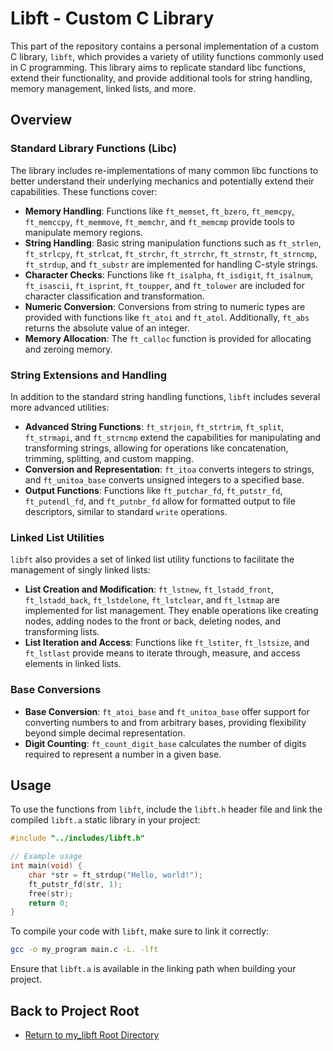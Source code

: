 # Libft - Custom C Library

This part of the repository contains a personal implementation of a custom C library, `libft`, which provides a variety of utility functions commonly used in C programming. This library aims to replicate standard libc functions, extend their functionality, and provide additional tools for string handling, memory management, linked lists, and more.

## Overview

### Standard Library Functions (Libc)

The library includes re-implementations of many common libc functions to better understand their underlying mechanics and potentially extend their capabilities. These functions cover:

- **Memory Handling**: Functions like `ft_memset`, `ft_bzero`, `ft_memcpy`, `ft_memccpy`, `ft_memmove`, `ft_memchr`, and `ft_memcmp` provide tools to manipulate memory regions.
- **String Handling**: Basic string manipulation functions such as `ft_strlen`, `ft_strlcpy`, `ft_strlcat`, `ft_strchr`, `ft_strrchr`, `ft_strnstr`, `ft_strncmp`, `ft_strdup`, and `ft_substr` are implemented for handling C-style strings.
- **Character Checks**: Functions like `ft_isalpha`, `ft_isdigit`, `ft_isalnum`, `ft_isascii`, `ft_isprint`, `ft_toupper`, and `ft_tolower` are included for character classification and transformation.
- **Numeric Conversion**: Conversions from string to numeric types are provided with functions like `ft_atoi` and `ft_atol`. Additionally, `ft_abs` returns the absolute value of an integer.
- **Memory Allocation**: The `ft_calloc` function is provided for allocating and zeroing memory.

### String Extensions and Handling

In addition to the standard string handling functions, `libft` includes several more advanced utilities:

- **Advanced String Functions**: `ft_strjoin`, `ft_strtrim`, `ft_split`, `ft_strmapi`, and `ft_strncmp` extend the capabilities for manipulating and transforming strings, allowing for operations like concatenation, trimming, splitting, and custom mapping.
- **Conversion and Representation**: `ft_itoa` converts integers to strings, and `ft_unitoa_base` converts unsigned integers to a specified base.
- **Output Functions**: Functions like `ft_putchar_fd`, `ft_putstr_fd`, `ft_putendl_fd`, and `ft_putnbr_fd` allow for formatted output to file descriptors, similar to standard `write` operations.

### Linked List Utilities

`libft` also provides a set of linked list utility functions to facilitate the management of singly linked lists:

- **List Creation and Modification**: `ft_lstnew`, `ft_lstadd_front`, `ft_lstadd_back`, `ft_lstdelone`, `ft_lstclear`, and `ft_lstmap` are implemented for list management. They enable operations like creating nodes, adding nodes to the front or back, deleting nodes, and transforming lists.
- **List Iteration and Access**: Functions like `ft_lstiter`, `ft_lstsize`, and `ft_lstlast` provide means to iterate through, measure, and access elements in linked lists.

### Base Conversions

- **Base Conversion**: `ft_atoi_base` and `ft_unitoa_base` offer support for converting numbers to and from arbitrary bases, providing flexibility beyond simple decimal representation.
- **Digit Counting**: `ft_count_digit_base` calculates the number of digits required to represent a number in a given base.

## Usage

To use the functions from `libft`, include the `libft.h` header file and link the compiled `libft.a` static library in your project:

```c
#include "../includes/libft.h"

// Example usage
int main(void) {
    char *str = ft_strdup("Hello, world!");
    ft_putstr_fd(str, 1);
    free(str);
    return 0;
}
```

To compile your code with `libft`, make sure to link it correctly:

```sh
gcc -o my_program main.c -L. -lft
```

Ensure that `libft.a` is available in the linking path when building your project.

## Back to Project Root

- [Return to my_libft Root Directory](..)